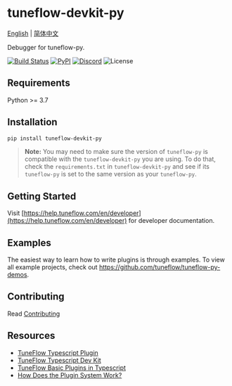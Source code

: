# tuneflow-devkit-py

[English](./README.md) | [简体中文](./README.zh.md)

Debugger for tuneflow-py.

[![Build Status](https://dev.azure.com/zeostudio/tuneflow-public/_apis/build/status/tuneflow.tuneflow-devkit-py?branchName=main)](https://dev.azure.com/zeostudio/tuneflow-public/_build/latest?definitionId=34&branchName=main)
[![PyPI](https://img.shields.io/pypi/v/tuneflow-devkit-py?color=blue&label=tuneflow-devkit-py&logo=pypi)](https://pypi.org/project/tuneflow-devkit-py/)
[![Discord](https://img.shields.io/discord/1076012137161424906?color=%237289da&logo=discord)](https://discord.com/channels/1076012137161424906/1076012755250851860)
![License](https://img.shields.io/github/license/tuneflow/tuneflow-devkit-py)

## Requirements

Python >= 3.7

## Installation

```bash
pip install tuneflow-devkit-py
```

> **Note:** You may need to make sure the version of `tuneflow-py` is compatible with the `tuneflow-devkit-py` you are using. To do that, check the `requirements.txt` in `tuneflow-devkit-py` and see if its `tuneflow-py` is set to the same version as your `tuneflow-py`.

## Getting Started

Visit [https://help.tuneflow.com/en/developer](https://help.tuneflow.com/en/developer) for developer documentation.

## Examples

The easiest way to learn how to write plugins is through examples. To view all example projects, check out https://github.com/tuneflow/tuneflow-py-demos.

## Contributing

Read [Contributing](./CONTRIBUTING.md)

## Resources

- [TuneFlow Typescript Plugin](https://github.com/andantei/tuneflow)
- [TuneFlow Typescript Dev Kit](https://github.com/andantei/tuneflow-devkit)
- [TuneFlow Basic Plugins in Typescript](https://github.com/andantei/tuneflow-plugin-basic)
- [How Does the Plugin System Work?](https://help.tuneflow.com/en/developer/how-we-run-plugins.html)
